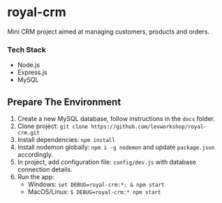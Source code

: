 # royal-crm

Mini CRM project aimed at managing customers, products and orders.

### Tech Stack
* Node.js
* Express.js
* MySQL

## Prepare The Environment
1. Create a new MySQL database, follow instructions in the `docs` folder.
2. Clone project: `git clone https://github.com/levworkshop/royal-crm.git`
3. Install dependencies: `npm install`
4. Install nodemon globally: `npm i -g nodemon` and update `package.json` accordingly.
5. In project, add configuration file: `config/dev.js`
with database connection details.
6. Run the app:
    * Windows: `set DEBUG=royal-crm:*; & npm start`
    * MacOS/Linux:  `$ DEBUG=royal-crm:* npm start`
